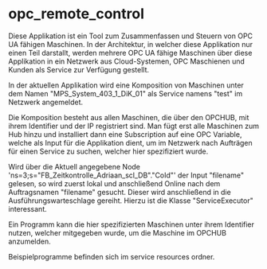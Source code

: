 # opc_remote_control

Diese Applikation ist ein Tool zum Zusammenfassen und Steuern von OPC UA fähigen Maschinen.
In der Architektur, in welcher diese Applikation nur einen Teil darstallt, werden mehrere OPC UA fähige Maschinen über diese Applikation in ein Netzwerk aus Cloud-Systemen, OPC Maschienen und Kunden als Service zur Verfügung gestellt.

In der aktuellen Applikation wird eine Komposition von Maschinen unter dem Namen "MPS_System_403_1_DiK_01" als Service namens "test" im Netzwerk angemeldet.

Die Komposition besteht aus allen Maschinen, die über den OPCHUB, mit ihrem Identifier und der IP registriert sind.
Man fügt erst alle Maschinen zum Hub hinzu und installiert dann eine Subscription auf eine OPC Variable, welche als Input für die Applikation dient, um im Netzwerk nach Aufträgen für einen Service zu suchen, welcher hier spezifiziert wurde.

Wird über die Aktuell angegebene Node 'ns=3;s="FB_Zeitkontrolle_Adriaan_scl_DB"."CoId"' der Input "filename" gelesen, so wird zuerst lokal und anschließend Online nach dem Auftragsnamen "filename" gesucht. Dieser wird anschließend in die Ausführungswarteschlage gereiht.
Hierzu ist die Klasse "ServiceExecutor" interessant.

Ein Programm kann die hier spezifizierten Maschinen unter ihrem Identifier nutzen, welcher mitgegeben wurde, um die Maschine im OPCHUB anzumelden.

Beispielprogramme befinden sich im service resources ordner.
